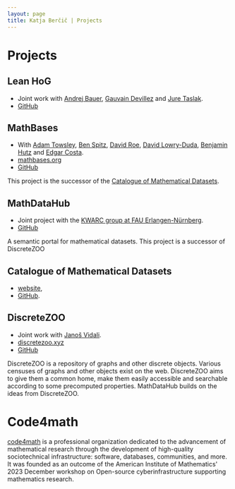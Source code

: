 ```yaml
---
layout: page
title: Katja Berčič | Projects
---
```




# Projects

## Lean HoG

* Joint work with [Andrej Bauer](https://www.andrej.com/index.html), [Gauvain Devillez](https://github.com/GauvainD) and [Jure Taslak](https://www.fmf.uni-lj.si/sl/imenik/1331/taslak-jure/).
* [GitHub](https://github.com/katjabercic/Lean-HoG)

## MathBases

* With [Adam Towsley](https://www.rit.edu/directory/adtsma-adam-towsley), [Ben Spitz](https://benspitz.com), [David Roe](https://math.mit.edu/~roed/), [David Lowry-Duda](https://davidlowryduda.com), [Benjamin Hutz](https://www.slu.edu/arts-and-sciences/mathematics-statistics/faculty/benjamin-hutz.php) and [Edgar Costa](https://edgarcosta.org).
* [mathbases.org](https://mathbases.org)
* [GitHub](https://github.com/MathBases)

This project is the successor of the [Catalogue of Mathematical Datasets](#catalogue-of-mathematical-datasets).

## MathDataHub

* Joint project with the [KWARC group at FAU Erlangen-Nürnberg](https://kwarc.info/projects/mdh/). 
* [GitHub](https://github.com/MathHubInfo/mhd)

A semantic portal for mathematical datasets.
This project is a successor of DiscreteZOO

## Catalogue of Mathematical Datasets

* [website](https://mathdb.mathhub.info),
* [GitHub](https://github.com/MathHubInfo/MathDBDjango).

## DiscreteZOO

* Joint work with [Janoš Vidali](https://jaanos.github.io).
* [discretezoo.xyz](https://discretezoo.xyz)
* [GitHub](https://github.com/discretezoo)

DiscreteZOO is a repository of graphs and other discrete objects. 
Various censuses of graphs and other objects exist on the web.
DiscreteZOO aims to give them a common home, make them easily accessible and searchable according to some precomputed properties.
MathDataHub builds on the ideas from DiscreteZOO.

# Code4math

[code4math](https://code4math.org) is a professional organization dedicated to the advancement of mathematical research through 
the development of high-quality sociotechnical infrastructure: software, databases, communities, and more.
It was founded as an outcome of the American Institute of Mathematics' 2023 December workshop on Open-source cyberinfrastructure 
supporting mathematics research.


